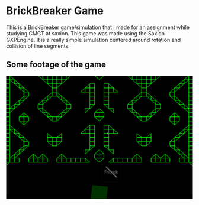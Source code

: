 # BrickBreaker Game
This is a BrickBreaker game/simulation that i made for an assignment while studying CMGT at saxion.
This game was made using the Saxion GXPEngine. It is a really simple simulation centered around rotation and collision of line segments.


## Some footage of the game
![](GifOfGame.gif)
